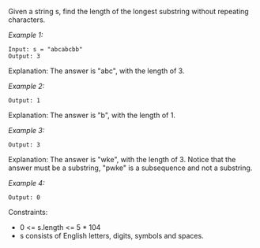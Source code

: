 Given a string s, find the length of the longest substring without repeating characters.

*Example 1:*

```
Input: s = "abcabcbb"
Output: 3
```
Explanation: The answer is "abc", with the length of 3.

*Example 2:*

```Input: s = "bbbbb"
Output: 1
```
Explanation: The answer is "b", with the length of 1.

*Example 3:*

```Input: s = "pwwkew"
Output: 3
```
Explanation: The answer is "wke", with the length of 3.
Notice that the answer must be a substring, "pwke" is a subsequence and not a substring.

*Example 4:*

```Input: s = ""
Output: 0
``` 

Constraints:

- 0 <= s.length <= 5 * 104
- s consists of English letters, digits, symbols and spaces.